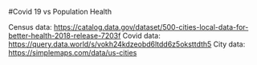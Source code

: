 #Covid 19 vs Population Health

Census data: https://catalog.data.gov/dataset/500-cities-local-data-for-better-health-2018-release-7203f
Covid data: https://query.data.world/s/vokh24kdzeobd6ltdd6z5oksttdth5
City data: https://simplemaps.com/data/us-cities

